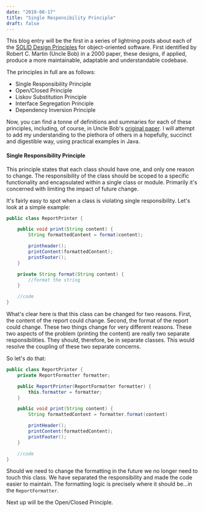 ```yaml
---
date: "2019-08-17"
title: "Single Responsibility Principle"
draft: false
---
```


This blog entry will be the first in a series of lightning posts about each of the [SOLID Design Principles](https://en.wikipedia.org/wiki/SOLID) for object-oriented software. First identified by Robert C. Martin (Uncle Bob) in a 2000 paper, these designs, if applied, produce a more maintainable, adaptable and understandable codebase.

The principles in full are as follows:

* Single Responsibility Principle
* Open/Closed Principle
* Liskov Substitution Principle
* Interface Segregation Principle
* Dependency Inversion Principle

Now, you can find a tonne of definitions and summaries for each of these principles, including, of course, in Uncle Bob's [original paper](https://web.archive.org/web/20150906155800/http://www.objectmentor.com/resources/articles/Principles_and_Patterns.pdf). I will attempt to add my understanding to the plethora of others in a hopefully, succinct and digestible way, using practical examples in Java.

#### Single Responsibility Principle

This principle states that each class should have one, and only one reason to change. The responsibility of the class should be scoped to a specific functionality and encapsulated within a single class or module. Primarily it's concerned with limiting the impact of future change.

It's fairly easy to spot when a class is violating single responsibility. Let's look at a simple example:

```java
public class ReportPrinter {

    public void print(String content) {
        String formattedContent = format(content);

        printheader();
        printContent(formattedContent);
        printFooter();
    }

    private String format(String content) {
        //format the string
    }

    //code
}
```
What's clear here is that this class can be changed for two reasons. First, the content of the report could change. Second, the format of the report could change. These two things change for very different reasons. These two aspects of the problem (printing the content) are really two separate responsibilities. They should, therefore, be in separate classes. This would resolve the coupling of these two separate concerns.

So let's do that:

```java
public class ReportPrinter {
    private ReportFormatter formatter;

    public ReportPrinter(ReportFormatter formatter) {
        this.formatter = formatter;
    }

    public void print(String content) {
        String formattedContent = formatter.format(content)

        printHeader();
        printContent(formattedContent);
        printFooter();
    }

    //code
}
```

Should we need to change the formatting in the future we no longer need to touch this class. We have separated the responsibility and made the code easier to maintain. The formatting logic is precisely where it should be...in the `ReportFormatter`.

Next up will be the Open/Closed Principle.